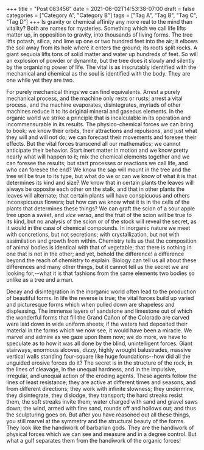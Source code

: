 +++
title = "Post 083456"
date = 2021-06-02T14:53:38-07:00
draft = false
categories = ["Category A", "Category B"]
tags = ["Tag A", "Tag B", "Tag C", "Tag D"]
+++
Is gravity or chemical affinity any more real to the mind than vitality? Both are names for mysteries. Something which we call life lifts matter up, in opposition to gravity, into thousands of living forms. The tree lifts potash, silica, and lime up one or two hundred feet into the air; it elbows the soil away from its hole where it enters the ground; its roots split rocks. A giant sequoia lifts tons of solid matter and water up hundreds of feet. So will an explosion of powder or dynamite, but the tree does it slowly and silently by the organizing power of life. The vital is as inscrutably identified with the mechanical and chemical as the soul is identified with the body. They are one while yet they are two.

For purely mechanical things we can find equivalents. Arrest a purely mechanical process, and the machine only rests or rusts; arrest a vital process, and the machine evaporates, disintegrates, myriads of other machines reduce it to its original mineral and gaseous elements. In the organic world we strike a principle that is incalculable in its operation and incommensurable in its results. The physico-chemical forces we can bring to book; we know their orbits, their attractions and repulsions, and just what they will and will not do; we can forecast their movements and foresee their effects. But the vital forces transcend all our mathematics; we cannot anticipate their behavior. Start inert matter in motion and we know pretty nearly what will happen to it; mix the chemical elements together and we can foresee the results; but start processes or reactions we call life, and who can foresee the end? We know the sap will mount in the tree and the tree will be true to its type, but what do we or can we know of what it is that determines its kind and size? We know that in certain plants the leaves will always be opposite each other on the stalk, and that in other plants the leaves will alternate; that certain plants will have conspicuous and others inconspicuous flowers; but how can we know what it is in the cells of the plants that determines these things? We can graft the scion of a sour apple tree upon a sweet, and _vice versa_, and the fruit of the scion will be true to its kind, but no analysis of the scion or of the stock will reveal the secret, as it would in the case of chemical compounds. In inorganic nature we meet with concretions, but not secretions; with crystallization, but not with assimilation and growth from within. Chemistry tells us that the composition of animal bodies is identical with that of vegetable; that there is nothing in one that is not in the other; and yet, behold the difference! a difference beyond the reach of chemistry to explain. Biology can tell us all about these differences and many other things, but it cannot tell us the secret we are looking for,--what it is that fashions from the same elements two bodies so unlike as a tree and a man.

Decay and disintegration in the inorganic world often lead to the production of beautiful forms. In life the reverse is true; the vital forces build up varied and picturesque forms which when pulled down are shapeless and displeasing. The immense layers of sandstone and limestone out of which the wonderful forms that fill the Grand Cañon of the Colorado are carved were laid down in wide uniform sheets; if the waters had deposited their material in the forms which we now see, it would have been a miracle. We marvel and admire as we gaze upon them now; we do more, we have to speculate as to how it was all done by the blind, unintelligent forces. Giant stairways, enormous alcoves, dizzy, highly wrought balustrades, massive vertical walls standing four-square like huge foundations--how did all the unguided erosive forces do it? The secret is in the structure of the rock, in the lines of cleavage, in the unequal hardness, and in the impulsive, irregular, and unequal action of the eroding agents. These agents follow the lines of least resistance; they are active at different times and seasons, and from different directions; they work with infinite slowness; they undermine, they disintegrate, they dislodge, they transport; the hard streaks resist them, the soft streaks invite them; water charged with sand and gravel saws down; the wind, armed with fine sand, rounds off and hollows out; and thus the sculpturing goes on. But after you have reasoned out all these things, you still marvel at the symmetry and the structural beauty of the forms. They look like the handiwork of barbarian gods. They are the handiwork of physical forces which we can see and measure and in a degree control. But what a gulf separates them from the handiwork of the organic forces!
